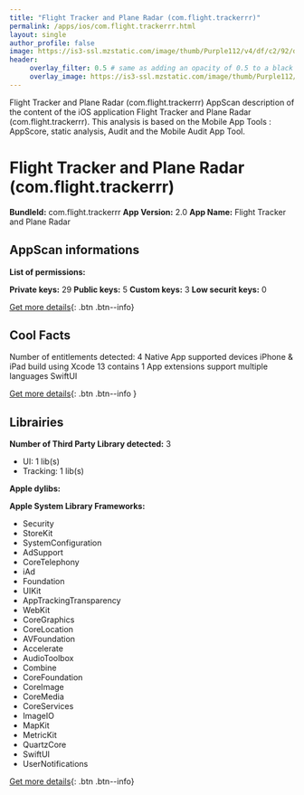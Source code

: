 ```yaml
---
title: "Flight Tracker and Plane Radar (com.flight.trackerrr)"
permalink: /apps/ios/com.flight.trackerrr.html
layout: single
author_profile: false
image: https://is3-ssl.mzstatic.com/image/thumb/Purple112/v4/df/c2/92/dfc292a3-fa78-0818-4430-53387e0c94b0/AppIcon-1x_U007emarketing-0-10-0-85-220.png/512x512bb.jpg
header: 
     overlay_filter: 0.5 # same as adding an opacity of 0.5 to a black background
     overlay_image: https://is3-ssl.mzstatic.com/image/thumb/Purple112/v4/df/c2/92/dfc292a3-fa78-0818-4430-53387e0c94b0/AppIcon-1x_U007emarketing-0-10-0-85-220.png/512x512bb.jpg
---
```

Flight Tracker and Plane Radar (com.flight.trackerrr) AppScan description of the content of the iOS application Flight Tracker and Plane Radar (com.flight.trackerrr). This analysis is based on the Mobile App Tools : AppScore, static analysis, Audit and the Mobile Audit App Tool.

# Flight Tracker and Plane Radar (com.flight.trackerrr)

**BundleId:** com.flight.trackerrr
**App Version:** 2.0
**App Name:** Flight Tracker and Plane Radar


## AppScan informations 

**List of permissions:** 
  
  
**Private keys:** 29
**Public keys:** 5
**Custom keys:** 3
**Low securit keys:** 0
  
[Get more details](/pricing.html){: .btn .btn--info}

## Cool Facts

Number of entitlements detected: 4
Native App
supported devices iPhone & iPad
build using Xcode 13
contains 1 App extensions
support multiple languages
SwiftUI
  
[Get more details](/pricing.html){: .btn .btn--info }

## Librairies 
**Number of Third Party Library detected:** 3
- UI: 1 lib(s)
- Tracking: 1 lib(s)


**Apple dylibs:**


**Apple System Library Frameworks:**
- Security
- StoreKit
- SystemConfiguration
- AdSupport
- CoreTelephony
- iAd
- Foundation
- UIKit
- AppTrackingTransparency
- WebKit
- CoreGraphics
- CoreLocation
- AVFoundation
- Accelerate
- AudioToolbox
- Combine
- CoreFoundation
- CoreImage
- CoreMedia
- CoreServices
- ImageIO
- MapKit
- MetricKit
- QuartzCore
- SwiftUI
- UserNotifications


  
[Get more details](/pricing.html){: .btn .btn--info}

